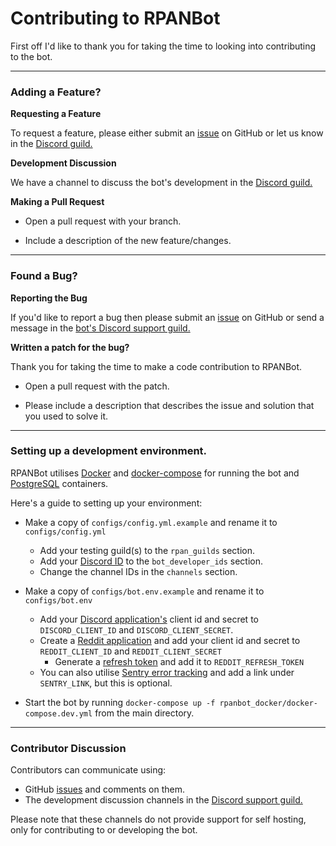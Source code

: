 # Contributing to RPANBot

First off I'd like to thank you for taking the time to looking into contributing to the bot.

---

### Adding a Feature?

**Requesting a Feature**

To request a feature, please either submit an [issue](https://github.com/RPANBot/RPANBot/issues) on GitHub or let us know in the [Discord guild.](https://discord.gg/DfBp4x4)

**Development Discussion**

We have a channel to discuss the bot's development in the [Discord guild.](https://discord.gg/DfBp4x4)

**Making a Pull Request**

* Open a pull request with your branch.

* Include a description of the new feature/changes.

---

### Found a Bug?

**Reporting the Bug**

If you'd like to report a bug then please submit an [issue](https://github.com/RPANBot/RPANBot/issues) on GitHub or send a message in the [bot's Discord support guild.](https://discord.gg/DfBp4x4)

**Written a patch for the bug?**

Thank you for taking the time to make a code contribution to RPANBot.

* Open a pull request with the patch.

* Please include a description that describes the issue and solution that you used to solve it.

---

### Setting up a development environment.

RPANBot utilises [Docker](https://www.docker.com/) and [docker-compose](https://github.com/docker/compose) for running the bot and [PostgreSQL](https://www.postgresql.org/) containers.

Here's a guide to setting up your environment:

* Make a copy of ``configs/config.yml.example`` and rename it to ``configs/config.yml``
    * Add your testing guild(s) to the ``rpan_guilds`` section.
    * Add your [Discord ID](https://support.discord.com/hc/en-us/articles/206346498-Where-can-I-find-my-User-Server-Message-ID) to the ``bot_developer_ids`` section.
    * Change the channel IDs in the ``channels`` section.


* Make a copy of ``configs/bot.env.example`` and rename it to ``configs/bot.env``
    * Add your [Discord application's](https://discord.com/developers/applications) client id and secret to ``DISCORD_CLIENT_ID`` and ``DISCORD_CLIENT_SECRET``.
    * Create a [Reddit application](https://old.reddit.com/prefs/apps/) and add your client id and secret to ``REDDIT_CLIENT_ID`` and ``REDDIT_CLIENT_SECRET``
        * Generate a [refresh token](https://praw.readthedocs.io/en/latest/tutorials/refresh_token.html) and add it to ``REDDIT_REFRESH_TOKEN``
    * You can also utilise [Sentry error tracking](https://docs.sentry.io/product/sentry-basics/guides/integrate-frontend/create-new-project/) and add a link under ``SENTRY_LINK``, but this is optional.


* Start the bot by running ``docker-compose up -f rpanbot_docker/docker-compose.dev.yml`` from the main directory.

---

### Contributor Discussion

Contributors can communicate using:
* GitHub [issues](https://github.com/RPANBot/RPANBot/issues) and comments on them.
* The development discussion channels in the [Discord support guild.](https://discord.gg/DfBp4x4)

Please note that these channels do not provide support for self hosting, only for contributing to or developing the bot.
